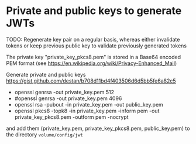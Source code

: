 # Private and public keys to generate JWTs

TODO: Regenerate key pair on a regular basis, whereas either invalidate tokens or keep previous public key to validate previously generated tokens

The private key "private_key_pkcs8.pem" is stored in a Base64 encoded PEM format (see https://en.wikipedia.org/wiki/Privacy-Enhanced_Mail)

Generate private and public keys https://gist.github.com/destan/b708d11bd4f403506d6d5bb5fe6a82c5

- openssl genrsa -out private_key.pem 512
- #openssl genrsa -out private_key.pem 4096
- openssl rsa -pubout -in private_key.pem -out public_key.pem
- openssl pkcs8 -topk8 -in private_key.pem -inform pem -out private_key_pkcs8.pem -outform pem -nocrypt

and add them (private_key.pem, private_key_pkcs8.pem, public_key.pem) to the directory ```volume/config/jwt```
